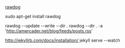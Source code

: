 [rawdog](http://offog.org/code/rawdog/)

sudo apt-get install rawdog

rawdog --update --write --dir .
rawdog --dir . -a 'http://amercader.net/blog/feeds/posts.rss'

http://jekyllrb.com/docs/installation/
jekyll serve --watch
